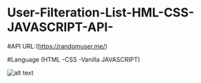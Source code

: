 # User-Filteration-List-HML-CSS-JAVASCRIPT-API-

#API URL:(https://randomuser.me/)

#Language (HTML -CSS -Vanilla JAVASCRIPT)

![alt text](https://i.imgur.com/xepALLN.png)
